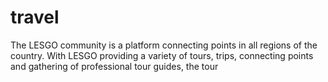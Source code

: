 # travel
The LESGO community is a platform connecting points in all regions of the country. With LESGO providing a variety of tours, trips, connecting points and gathering of professional tour guides, the tour

